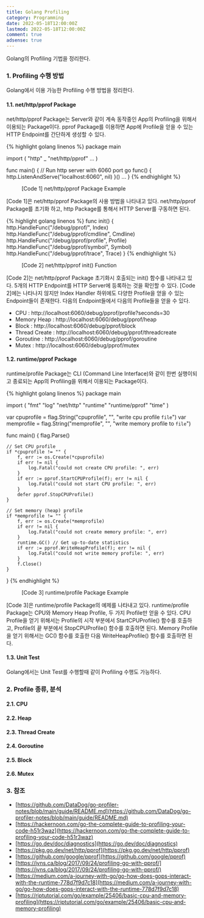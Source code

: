 ```yaml
---
title: Golang Profiling
category: Programming
date: 2022-05-18T12:00:00Z
lastmod: 2022-05-18T12:00:00Z
comment: true
adsense: true
---
```


Golang의 Profiling 기법을 정리한다.

### 1. Profiling 수행 방법

Golang에서 이용 가능한 Profiling 수행 방법을 정리한다.

#### 1.1. net/http/pprof Package

net/http/pprof Package는 Server와 같이 계속 동작중인 App의 Profiling을 위해서 이용되는 Package이다. pprof Package를 이용하면 App에 Profile을 얻을 수 있는 HTTP Endpoint를 간단하게 생성할 수 있다.

{% highlight golang linenos %}
package main

import (
    "http"
	_ "net/http/pprof"
    ...
)

func main() {
    // Run http server with 6060 port
	go func() {
		http.ListenAndServe("localhost:6060", nil)
	}()
    ...
}
{% endhighlight %}
<figure>
<figcaption class="caption">[Code 1] net/http/pprof Package Example</figcaption>
</figure>

[Code 1]은 net/http/pprof Package의 사용 방법을 나타내고 있다. net/http/pprof Package를 초기화 하고, http Package를 통해서 HTTP Server를 구동하면 된다.

{% highlight golang linenos %}
func init() {
	http.HandleFunc("/debug/pprof/", Index)
	http.HandleFunc("/debug/pprof/cmdline", Cmdline)
	http.HandleFunc("/debug/pprof/profile", Profile)
	http.HandleFunc("/debug/pprof/symbol", Symbol)
	http.HandleFunc("/debug/pprof/trace", Trace)
}
{% endhighlight %}
<figure>
<figcaption class="caption">[Code 2] net/http/pprof init() Function</figcaption>
</figure>

[Code 2]는 net/http/pprof Package 초기화시 호출되는 init() 함수를 나타내고 있다. 5개의 HTTP Endpoint를 HTTP Server에 등록하는 것을 확인할 수 있다. [Code 2]에는 나타나지 않지만 Index Handler 하위에도 다양한 Profile을 얻을 수 있는 Endpoint들이 존재한다. 다음의 Endpoint들에서 다음의 Profile들을 얻을 수 있다.

* CPU : http://localhost:6060/debug/pprof/profile?seconds=30
* Memory Heap : http://localhost:6060/debug/pprof/heap
* Block : http://localhost:6060/debug/pprof/block
* Thread Create : http://localhost:6060/debug/pprof/threadcreate
* Goroutine : http://localhost:6060/debug/pprof/goroutine
* Mutex : http://localhost:6060/debug/pprof/mutex

#### 1.2. runtime/pprof Package

runtime/profile Package는 CLI (Command Line Interface)와 같이 한번 실행이되고 종료되는 App의 Profiling을 위해서 이용되는 Package이다.

{% highlight golang linenos %}
package main

import (
	"fmt"
	"log"
	"net/http"
	"runtime"
	"runtime/pprof"
	"time"
)

var cpuprofile = flag.String("cpuprofile", "", "write cpu profile `file`")
var memprofile = flag.String("memprofile", "", "write memory profile to `file`")

func main() {
    flag.Parse()

	// Set CPU profile
    if *cpuprofile != "" {
        f, err := os.Create(*cpuprofile)
        if err != nil {
            log.Fatal("could not create CPU profile: ", err)
        }
        if err := pprof.StartCPUProfile(f); err != nil {
            log.Fatal("could not start CPU profile: ", err)
        }
        defer pprof.StopCPUProfile()
    }

	// Set memory (heap) profile
    if *memprofile != "" {
        f, err := os.Create(*memprofile)
        if err != nil {
            log.Fatal("could not create memory profile: ", err)
        }
        runtime.GC() // Get up-to-date statistics
        if err := pprof.WriteHeapProfile(f); err != nil {
            log.Fatal("could not write memory profile: ", err)
        }
        f.Close()
    }
}
{% endhighlight %}
<figure>
<figcaption class="caption">[Code 3] runtime/profile Package Example</figcaption>
</figure>

[Code 3]은 runtime/profile Package의 예제를 나타내고 있다. runtime/profile Package는 CPU와 Memory Heap Profile, 두 가지 Profile만 얻을 수 있다. CPU Profile을 얻기 위해서는 Profile의 시작 부분에서 StartCPUProfile() 함수를 호출하고, Profile의 끝 부분에서 StopCPUProfile() 함수를 호출하면 된다. Memory Profile을 얻기 위해서는 GC() 함수를 호출한 다음 WriteHeapProfile() 함수를 호출하면 된다.

#### 1.3. Unit Test

Golang에서는 Unit Test를 수행할때 같이 Profiling 수행도 가능하다.

### 2. Profile 종류, 분석

#### 2.1. CPU

#### 2.2. Heap

#### 2.3. Thread Create

#### 2.4. Goroutine

#### 2.5. Block

#### 2.6. Mutex

### 3. 참조

* [https://github.com/DataDog/go-profiler-notes/blob/main/guide/README.md](https://github.com/DataDog/go-profiler-notes/blob/main/guide/README.md)
* [https://hackernoon.com/go-the-complete-guide-to-profiling-your-code-h51r3waz](https://hackernoon.com/go-the-complete-guide-to-profiling-your-code-h51r3waz)
* [https://go.dev/doc/diagnostics](https://go.dev/doc/diagnostics)
* [https://pkg.go.dev/net/http/pprof](https://pkg.go.dev/net/http/pprof)
* [https://github.com/google/pprof](https://github.com/google/pprof)
* [https://jvns.ca/blog/2017/09/24/profiling-go-with-pprof/](https://jvns.ca/blog/2017/09/24/profiling-go-with-pprof/)
* [https://medium.com/a-journey-with-go/go-how-does-gops-interact-with-the-runtime-778d7f9d7c18](https://medium.com/a-journey-with-go/go-how-does-gops-interact-with-the-runtime-778d7f9d7c18)
* [https://riptutorial.com/go/example/25406/basic-cpu-and-memory-profiling](https://riptutorial.com/go/example/25406/basic-cpu-and-memory-profiling)